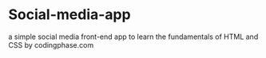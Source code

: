 # Social-media-app

a simple social media front-end app to learn the fundamentals of HTML and CSS by codingphase.com
